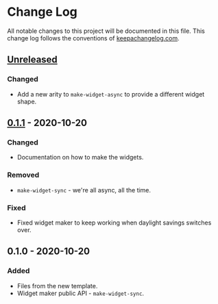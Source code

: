 # Change Log
All notable changes to this project will be documented in this file. This change log follows the conventions of [keepachangelog.com](http://keepachangelog.com/).

## [Unreleased]
### Changed
- Add a new arity to `make-widget-async` to provide a different widget shape.

## [0.1.1] - 2020-10-20
### Changed
- Documentation on how to make the widgets.

### Removed
- `make-widget-sync` - we're all async, all the time.

### Fixed
- Fixed widget maker to keep working when daylight savings switches over.

## 0.1.0 - 2020-10-20
### Added
- Files from the new template.
- Widget maker public API - `make-widget-sync`.

[Unreleased]: https://github.com/deep-walking-macro/deep-walking-macro.core/compare/0.1.1...HEAD
[0.1.1]: https://github.com/deep-walking-macro/deep-walking-macro.core/compare/0.1.0...0.1.1
